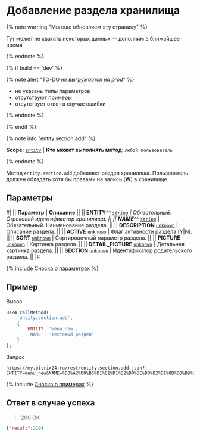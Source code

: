 # Добавление раздела хранилища

{% note warning "Мы еще обновляем эту страницу" %}

Тут может не хватать некоторых данных — дополним в ближайшее время

{% endnote %}

{% if build == 'dev' %}

{% note alert "TO-DO _не выгружается на prod_" %}

- не указаны типы параметров
- отсутствуют примеры
- отсутствует ответ в случае ошибки

{% endnote %}

{% endif %}

{% note info "entity.section.add" %}

**Scope**: [`entity`](../../scopes/permissions.md) | **Кто может выполнять метод**: `любой пользователь`

{% endnote %}

Метод `entity.section.add` добавляет раздел хранилища. Пользователь должен обладать хотя бы правами на запись (**W**) в хранилище.

## Параметры

#|
|| **Параметр** | **Описание** ||
|| **ENTITY**^*^
[`string`](../../data-types.md) | Обязательный. Строковой идентификатор хранилища. ||
|| **NAME**^*^
[`string`](../../data-types.md) | Обязательный. Наименование раздела. ||
|| **DESCRIPTION**
[`unknown`](../../data-types.md) | Описание раздела. ||
|| **ACTIVE**
[`unknown`](../../data-types.md) | Флаг активности раздела (Y\|N). ||
|| **SORT**
[`unknown`](../../data-types.md) | Сортировочный параметр раздела. ||
|| **PICTURE**
[`unknown`](../../data-types.md) | Картинка раздела. ||
|| **DETAIL_PICTURE**
[`unknown`](../../data-types.md) | Детальная картинка раздела. ||
|| **SECTION**
[`unknown`](../../data-types.md) | Идентификатор родительского раздела. ||
|#

{% include [Сноска о параметрах](../../../_includes/required.md) %}

## Пример

Вызов
```js
BX24.callMethod(
    'entity.section.add',
    {
        ENTITY: 'menu_new',
        'NAME': 'Тестовый раздел'
    }
);
```

Запрос
```http
https://my.bitrix24.ru/rest/entity.section.add.json?ENTITY=menu_new&NAME=%D0%A2%D0%B5%D1%81%D1%82%D0%BE%D0%B2%D1%8B%D0%B9%20%D1%80%D0%B0%D0%B7%D0%B4%D0%B5%D0%BB&auth=9affe382af74d9c5caa588e28096e872
```

{% include [Сноска о примерах](../../../_includes/examples.md) %}

## Ответ в случае успеха

> 200 OK
```json
{"result":220}
```


